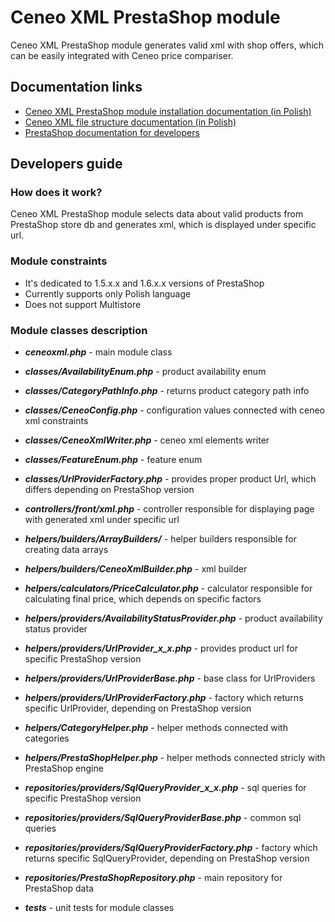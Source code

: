 # Ceneo XML PrestaShop module

Ceneo XML PrestaShop module generates valid xml with shop offers, which can be easily integrated with Ceneo price compariser.

## Documentation links

* [Ceneo XML PrestaShop module installation documentation (in Polish)](https://www.ceneo.pl/poradniki/Podrecznik-integracji-platformy-prestashop)
* [Ceneo XML file structure documentation (in Polish)](https://shops.ceneo.pl/documents/Informacje%20na%20temat%20struktury%20pliku%20xml.pdf)
* [PrestaShop documentation for developers](https://developers.prestashop.com/)

## Developers guide
### How does it work?

Ceneo XML PrestaShop module selects data about valid products from PrestaShop store db and generates xml, which is displayed under specific url.

### Module constraints
* It's dedicated to 1.5.x.x and 1.6.x.x versions of PrestaShop
* Currently supports only Polish language
* Does not support Multistore

### Module classes description
* ***ceneoxml.php*** - main module class

* ***classes/AvailabilityEnum.php*** - product availability enum
* ***classes/CategoryPathInfo.php*** - returns product category path info
* ***classes/CeneoConfig.php*** - configuration values connected with ceneo xml constraints
* ***classes/CeneoXmlWriter.php*** - ceneo xml elements writer
* ***classes/FeatureEnum.php*** - feature enum
* ***classes/UrlProviderFactory.php*** - provides proper product Url, which differs depending on PrestaShop version 

* ***controllers/front/xml.php*** - controller responsible for displaying page with generated xml under specific url

* ***helpers/builders/ArrayBuilders/*** - helper builders responsible for creating data arrays
* ***helpers/builders/CeneoXmlBuilder.php*** - xml builder
* ***helpers/calculators/PriceCalculator.php*** - calculator responsible for calculating final price, which depends on specific factors
* ***helpers/providers/AvailabilityStatusProvider.php*** - product availability status provider
* ***helpers/providers/UrlProvider_x_x.php*** - provides product url for specific PrestaShop version
* ***helpers/providers/UrlProviderBase.php*** - base class for UrlProviders
* ***helpers/providers/UrlProviderFactory.php*** - factory which returns specific UrlProvider, depending on PrestaShop version
* ***helpers/CategoryHelper.php*** - helper methods connected with categories
* ***helpers/PrestaShopHelper.php*** - helper methods connected stricly with PrestaShop engine

* ***repositories/providers/SqlQueryProvider_x_x.php*** - sql queries for specific PrestaShop version
* ***repositories/providers/SqlQueryProviderBase.php*** - common sql queries
* ***repositories/providers/SqlQueryProviderFactory.php*** - factory which returns specific SqlQueryProvider, depending on PrestaShop version
* ***repositories/PrestaShopRepository.php*** - main repository for PrestaShop data

* ***tests*** - unit tests for module classes
